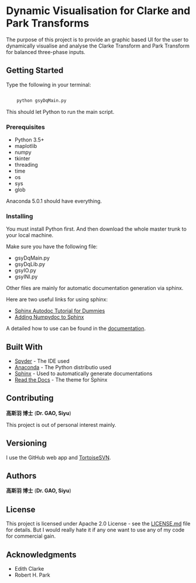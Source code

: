 # Dynamic Visualisation for Clarke and Park Transforms

The purpose of this project is to provide an graphic based UI for the user to dynamically visualise and analyse the Clarke Transform and Park Transform for balanced three-phase inputs. 

## Getting Started

Type the following in your terminal:

```python

	python gsyDqMain.py
```
This should let Python to run the main script.

### Prerequisites

* Python 3.5+
* maplotlib
* numpy
* tkinter
* threading
* time
* os
* sys
* glob


Anaconda 5.0.1 should have everything.


### Installing

You must install Python first. And then download the whole master trunk to your local machine. 

Make sure you have the following file:

* gsyDqMain.py
* gsyDqLib.py
* gsyIO.py
* gsyINI.py

Other files are mainly for automatic documentation generation via sphinx.

Here are two useful links for using sphinx:

* [Sphinx Autodoc Tutorial for Dummies](https://codeandchaos.wordpress.com/2012/07/30/sphinx-autodoc-tutorial-for-dummies/)
* [Adding Numpydoc to Sphinx](https://codeandchaos.wordpress.com/2012/08/09/sphinx-and-numpydoc/)

A detailed how to use can be found in the [documentation](documentation/html/index.html).


## Built With

* [Spyder](http://pythonhosted.org/spyder/) - The IDE used
* [Anaconda](https://www.anaconda.com/download/) - The Python distributio used
* [Sphinx](http://www.sphinx-doc.org/en/stable/) - Used to automatically generate documentations
* [Read the Docs](https://github.com/rtfd/sphinx_rtd_theme) - The theme for Sphinx

## Contributing

**高斯羽 博士** (**Dr. GAO, Siyu**)

This project is out of personal interest mainly.

## Versioning

I use the GitHub web app and [TortoiseSVN](https://tortoisesvn.net/).

## Authors

**高斯羽 博士** (**Dr. GAO, Siyu**)

## License

This project is licensed under Apache 2.0 License - see the [LICENSE.md](LICENSE.md) file for details. But I would really hate it if any one want to use any of my code for commercial gain. 

## Acknowledgments

* Edith Clarke
* Robert H. Park

